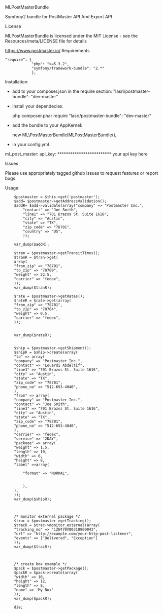 MLPostMasterBundle

Symfony2 bundle for PostMaster API And Export API

License

MLPostMasterBundle is licensed under the MIT License - see the Resources/meta/LICENSE file for details


https://www.postmaster.io/
Requirements

    "require": {
				"php": ">=5.3.2",
				"symfony/framework-bundle": "2.*"
				},

Installation:

- add to your composer.json in the require section: "lasri/postmaster-bundle": "dev-master" 
- install your dependecies:

   	php composer.phar require  "lasri/postmaster-bundle": "dev-master" 
    
- add the bundle to your AppKernel:
   
	new ML\PostMasterBundle\MLPostMasterBundle(),

- in your config.yml 

ml_post_master:
    api_key: *************************  your api key here




Issues

Please use appropriately tagged github issues to request features or report bugs.

Usage:
		
		$postmaster = $this->get('postmaster');
		$add= $postmaster->getAddressValidation();
    	$addR= $add->validate(array("company" => "Postmaster Inc.",
			"contact" => "Joe Smith",
			"line1" => "701 Brazos St. Suite 1616",
			"city" => "Austin",
			"state" => "TX",
			"zip_code" => "78701",
			"country" => "US",
    		));

        var_dump($addR);

        $tran = $postmaster->getTransitTimes();
        $tranR = $tran->get(
        array(
        "from_zip" => "78701",
        "to_zip" => "78709",
        "weight" => 22.5,
        "carrier" => "fedex",
        ));
        var_dump($tranR);

        $rate = $postmaster->getRates();
        $rateR = $rate->get(array(
        "from_zip" => "78701",
        "to_zip" => "78704",
        "weight" => 0.5,
        "carrier" => "fedex",
        ));
       

        var_dump($rateR); 


        $ship = $postmaster->getShipment();
        $shipR = $ship->create(array(
        "to" => array(
        "company" => "Postmaster Inc.",
        "contact" => "Louardi Abdeltif",
        "line1" => "701 Brazos St. Suite 1616",
        "city" => "Austin",
        "state" => "TX",
        "zip_code" => "78701",
        "phone_no" => "512-693-4040",
        ),
        "from" => array(
        "company" => "Postmaster Inc.",
        "contact" => "Joe Smith",
        "line1" => "701 Brazos St. Suite 1616",
        "city" => "Austin",
        "state" => "TX",
        "zip_code" => "78701",
        "phone_no" => "512-693-4040",
        ),
        "carrier" => "fedex",
        "service" => "2DAY",
        "package" => array(
        "weight" => 1.5,
        "length" => 10,
        "width" => 6,
        "height" => 8,
        "label" =>array(

            "format" => "NORMAL",


            ),
        ),
        ));
        var_dump($shipR);



        /* monitor external package */
        $trac = $postmaster->getTracking();
        $tracR = $trac->monitor_external(array(
        "tracking_no" => "1ZW470V80310800043",
        "url" => "http://example.com/your-http-post-listener",
        "events" => ["Delivered", "Exception"]
        ));
        var_dump($tracR);



        /* create box example */
        $pack = $postmaster->getPackage();
        $packR = $pack->create(array(
        "width" => 10,
        "height" => 12,
        "length" => 8,
        "name" => 'My Box'
        ));
        var_dump($packR);

        die;
